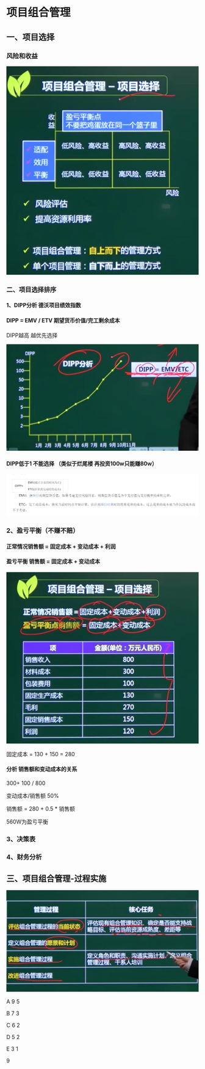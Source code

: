 # 项目组合管理

## 一、项目选择

### 风险和收益

![image-20210510135108176](../picture/image-20210510135108176.png)





### 二、项目选择排序

#### 1、DIPP分析 德沃项目绩效指数

#### DIPP = EMV / ETV            期望货币价值/完工剩余成本

DIPP越高 越优先选择

![image-20210510135906690](../picture/image-20210510135906690.png)



#### DIPP低于1 不能选择  （类似于烂尾楼 再投资100w只能赚80w）

![image-20210510135959702](../picture/image-20210510135959702.png)



### 2、盈亏平衡（不赚不赔）



#### 正常情况销售额 = 固定成本 + 变动成本 + 利润



#### 盈亏平衡 销售额  = 固定成本 + 变动成本

![image-20210510140447718](../picture/image-20210510140447718.png)





固定成本 = 130 + 150 = 280

#### 分析 销售额和变动成本的关系

300+ 100 / 800

变动成本/销售额 50%

销售额 = 280 + 0.5 * 销售额

560W为盈亏平衡



### 3、决策表

### 4、财务分析

## 三、项目组合管理-过程实施

![image-20210510142050717](../picture/image-20210510142050717.png)







A  9  5

B  7  3

C  6  2

D  5 2

E  3  1



9









